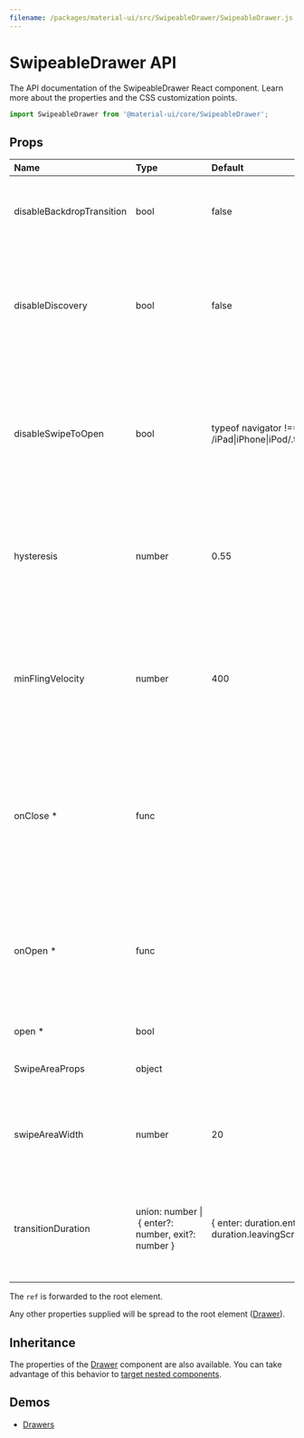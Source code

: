 ```yaml
---
filename: /packages/material-ui/src/SwipeableDrawer/SwipeableDrawer.js
---
```


<!--- This documentation is automatically generated, do not try to edit it. -->

# SwipeableDrawer API

<p class="description">The API documentation of the SwipeableDrawer React component. Learn more about the properties and the CSS customization points.</p>

```js
import SwipeableDrawer from '@material-ui/core/SwipeableDrawer';
```

## Props

| Name                                                     | Type                                                                                                         | Default                                                                                                              | Description                                                                                                                                                       |
| :------------------------------------------------------- | :----------------------------------------------------------------------------------------------------------- | :------------------------------------------------------------------------------------------------------------------- | :---------------------------------------------------------------------------------------------------------------------------------------------------------------- |
| <span class="prop-name">disableBackdropTransition</span> | <span class="prop-type">bool</span>                                                                          | <span class="prop-default">false</span>                                                                              | Disable the backdrop transition. This can improve the FPS on low-end devices.                                                                                     |
| <span class="prop-name">disableDiscovery</span>          | <span class="prop-type">bool</span>                                                                          | <span class="prop-default">false</span>                                                                              | If `true`, touching the screen near the edge of the drawer will not slide in the drawer a bit to promote accidental discovery of the swipe gesture.               |
| <span class="prop-name">disableSwipeToOpen</span>        | <span class="prop-type">bool</span>                                                                          | <span class="prop-default">typeof navigator !== 'undefined' && /iPad\|iPhone\|iPod/.test(navigator.userAgent)</span> | If `true`, swipe to open is disabled. This is useful in browsers where swiping triggers navigation actions. Swipe to open is disabled on iOS browsers by default. |
| <span class="prop-name">hysteresis</span>                | <span class="prop-type">number</span>                                                                        | <span class="prop-default">0.55</span>                                                                               | Affects how far the drawer must be opened/closed to change his state. Specified as percent (0-1) of the width of the drawer                                       |
| <span class="prop-name">minFlingVelocity</span>          | <span class="prop-type">number</span>                                                                        | <span class="prop-default">400</span>                                                                                | Defines, from which (average) velocity on, the swipe is defined as complete although hysteresis isn't reached. Good threshold is between 250 - 1000 px/s          |
| <span class="prop-name required">onClose&nbsp;\*</span>  | <span class="prop-type">func</span>                                                                          |                                                                                                                      | Callback fired when the component requests to be closed.<br><br>**Signature:**<br>`function(event: object) => void`<br>_event:_ The event source of the callback  |
| <span class="prop-name required">onOpen&nbsp;\*</span>   | <span class="prop-type">func</span>                                                                          |                                                                                                                      | Callback fired when the component requests to be opened.<br><br>**Signature:**<br>`function(event: object) => void`<br>_event:_ The event source of the callback  |
| <span class="prop-name required">open&nbsp;\*</span>     | <span class="prop-type">bool</span>                                                                          |                                                                                                                      | If `true`, the drawer is open.                                                                                                                                    |
| <span class="prop-name">SwipeAreaProps</span>            | <span class="prop-type">object</span>                                                                        |                                                                                                                      | Properties applied to the swipe area element.                                                                                                                     |
| <span class="prop-name">swipeAreaWidth</span>            | <span class="prop-type">number</span>                                                                        | <span class="prop-default">20</span>                                                                                 | The width of the left most (or right most) area in pixels where the drawer can be swiped open from.                                                               |
| <span class="prop-name">transitionDuration</span>        | <span class="prop-type">union:&nbsp;number&nbsp;&#124;<br>&nbsp;{ enter?: number, exit?: number }<br></span> | <span class="prop-default">{ enter: duration.enteringScreen, exit: duration.leavingScreen }</span>                   | The duration for the transition, in milliseconds. You may specify a single timeout for all transitions, or individually with an object.                           |

The `ref` is forwarded to the root element.

Any other properties supplied will be spread to the root element ([Drawer](/api/drawer/)).

## Inheritance

The properties of the [Drawer](/api/drawer/) component are also available.
You can take advantage of this behavior to [target nested components](/guides/api/#spread).

## Demos

- [Drawers](/demos/drawers/)
